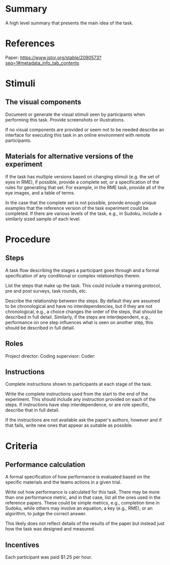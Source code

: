 # Summary
A high level summary that presents the main idea of the task.

# References
Paper: https://www.jstor.org/stable/2090573?seq=1#metadata_info_tab_contents

# Stimuli
## The visual components
Document or generate the visual stimuli seen by participants when performing this task. Provide screenshots or illustrations. 

If no visual components are provided or seem not to be needed describe an interface for executing this task in an online environment with remote participants. 

## Materials for alternative versions of the experiment 
If the task has multiple versions based on changing stimuli (e.g. the set of eyes in RME), if possible, provide a complete set, or a specification of the rules for generating that set. For example, in the RME task, provide all of the eye images, and a table of terms.  

In the case that the complete set is not possible, provide enough unique examples that the reference version of the task experiment could be completed. If there are various levels of the task, e.g., in Sudoku, include a similarly sized sample of each level.

# Procedure
## Steps
A task flow describing the stages a participant goes through and a formal specification of any conditional or complex relationships therein. 

List the steps that make up the task. This could include a training protocol, pre and post surveys, task rounds, etc.  

Describe the relationship between the steps. By default they are assumed to be chronological and have no interdependencies, but if they are not chronological, e.g., a choice changes the order of the steps, that should be described in full detail. Similarly, if the steps are interdependent, e.g., performance on one step influences what is seen on another step, this should be described in full detail.

## Roles 
Project director:
Coding supervisor:
Coder:
## Instructions
Complete instructions shown to participants at each stage of the task.  

Write the complete instructions used from the start to the end of the experiment. This should include any instruction provided on each of the steps. If instructions have step interdependence, or are role specific, describe that in full detail.

If the instructions are not available ask the paper's authors, however and if that fails, write new ones that appear as suitable as possible.

# Criteria
## Performance calculation
A formal specification of how performance is evaluated based on the specific materials and the teams actions in a given trial.  

Write out how performance is calculated for this task. There may be more than one performance metric, and in that case, list all the ones used in the reference papers. These could be simple metrics, e.g., completion time in Sudoku, while others may involve an equation, a key (e.g., RME), or an algorithm, to judge the correct answer.  

This likely does not reflect details of the results of the paper but instead just how the task was designed and measured. 

## Incentives
Each participant was paid $1.25 per hour.
